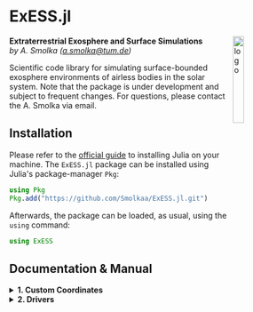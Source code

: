 # ExESS.jl

<img src='res/exess_logo.svg' alt="logo" align="right" width = "20%" height="20%">

**Extraterrestrial Exosphere and Surface Simulations** 
</br>
_by A. Smolka ([a.smolka@tum.de](mailto:a.smolka@tum.de))_

Scientific code library for simulating surface-bounded exosphere environments of airless 
bodies in the solar system. Note that the package is under development and subject to 
frequent changes. For questions, please contact the A. Smolka via email.



## Installation

Please refer to the [official guide](https://julialang.org/downloads/platform/) to 
installing Julia on your machine. The `ExESS.jl` package can be installed using Julia's 
package-manager `Pkg`:
```julia
using Pkg
Pkg.add("https://github.com/Smolkaa/ExESS.jl.git")
```
Afterwards, the package can be loaded, as usual, using the `using` command:
```julia
using ExESS
```

## Documentation & Manual

<details>

<summary><b>1. Custom Coordinates</b></summary>

The `ExESS.jl` package provides a set of custom types and functions to work with different types of coordinates. While the library can also be used with Julia types like `Tuple`, the custom types provide a more streamlined way to work with coordinates, and, more importantly, coordinate transformation.

The custom coordinates can be divided into different groups, namely position and velocity types, cartesian and spherical coordinates, and global and local coordinates:

```
ExESS
└─ AbstractCoordinates
    ├─ AbstractPosition
    │  ├─ GlobalCartesianPosition{T<:AbstractFloat}
    │  ├─ LocalCartesianPosition{T<:AbstractFloat}
    │  └─ GlobalSphericalPosition{T<:AbstractFloat}
    │
    └─ AbstractVelocity
       ├─ GlobalCartesianVelocity{T<:AbstractFloat}
       ├─ LocalCartesianVelocity{T<:AbstractFloat}
       └─ GlobalSphericalVelocity{T<:AbstractFloat}
```

Global coordinate systems in this instance have their origin in the center of the respective
central body of the exosphere, for example, the Moon. While the orientation of the coordinate
axes is not generally fixed for all applications, the library assumes that for cartesian
systems, the global x-axis is pointing towards the subsolar point and, thus, the Sun. This 
means, for instance, that for a [`GlobalCartesianPosition`](@ref) the subsolar point on the
Moon is
```julia
gcp_subsol = GlobalCartesianPosition(LUNAR_RADIUS, 0, 0) # subsolar point
```
The global z-axis is pointing towards positive longitude and the global y-axis is pointing 
towards positive latitude, completing the regular three-dimensional system. A spherical
global system is based on the same principle, where the global angular arguments are zero
at the subsolar points, resulting in
```julia
gsp_subsol = GlobalSphericalPosition(LUNAR_RADIUS, 0, 0) # subsolar point
```
The global azimuth angle is rotating around the positive longitude, and the global zenith 
angle is rotating with the positive latitude. In terms of global velocities, their coordinate 
systems are identical to the ones described above. The subsolar reference frame, including
the main axes from the global cartesian system, is shown in the figure below:

![global_cartesian_subsolar_cs.png](img/global_cartesian_subsolar_cs.png)

Local coordinate systems have, as their name suggests, their origin at a specific point in
three-dimensional space. From this origin, the local cartesian system can be constructed as
follows. The x-axis is pointing towards positive longitude (usually east), the y-axis is
pointing towards positive latitude (usually north), and the z-axis is extending the line 
from the local origin to the center of the central body. Thus, at the subsolar point, the
following two velocities would be identical:
```julia
lcv_subsol = LocalCartesianVelocity(0, 0, 100) # local velocity
gcv_subsol = GlobalCartesianVelocity(100, 0, 0) # global velocity
```

Please note that these custom coordinates can be used differently depending on the application, 
though all the integrated functionality of this library assumes, where
necessary, the coordinate system as described above.

---

</details>



<details>

<summary><b>2. Drivers</b></summary>

<details>

<summary><b>2.1 Maxwellian Velocity Distributions</b></summary>

With temperature being one of the main drivers of exospheres, Maxwellian distributions 
are a common way to describe velocity and energy distributions for thermal processes. The
`ExESS.jl` package provides both Maxwell-Boltzmann distribution as well as flux-weighted 
Maxwell-Boltzmann distributions for azimuth, elevation, speed, and velocity.

## Creating a Maxwellian Distribution

All Maxwellian distributions are created based on two parameters: the temperature `T` and 
the mass `m` of the particles. The temperature is given in Kelvin, and the mass is given in
kilograms. 

!!! note
    To convert particle masses from amu to kg, the utility function [`amu2kg`](@ref) can be
    used.

Here are some examples of the creation of Maxwellian distributions:

```julia
# Maxwell-Boltzmann Azimuth distribution @300K for a 4amu particle (He)
MBAzimuthDistribution(300, amu2kg(4))

# Maxwell-Boltzmann Flux Elevation distribution @250K for a 17amu particle (OH)
MBFluxElevationDistribution(250, amu2kg(17))

# Maxwell-Boltzmann Speed distribution @200K for a 2amu particle (H2)
MBSpeedDistribution(200, amu2kg(2))

# Maxwell-Boltzmann Velocity distribution @400K for a 18amu particle (H2O)
MBFluxVelocityDistribution(400, amu2kg(18))
```

## Sampling a distribution

Every distribution can be sampled using the `rand` function from Julia's `Base` module.

!!! note
    Note that it is generally recommended to create the distribution inside of the `rand` 
    call due to performance reasons.

```@repl exess
rand(MBAzimuthDistribution(300, amu2kg(4)))
rand(MBFluxElevationDistribution(250, amu2kg(17)))
rand(MBSpeedDistribution(200, amu2kg(2)))
rand(MBFluxVelocityDistribution(400, amu2kg(18)))
```

Please note that the velocity samples are returned in a local cartesian coordinate system.
For more information on the respective coordinate systems, see the 
[coordinates documentation](../base/coordinates.md). The `rand` call can also take a `Type` 
argument as its first parameter which automatically converts the sample into the desired 
type. Here, we could, for example, directly use the correct coordinate type 
[`LocalCartesianVelocity`](@ref) to get the samples in the correct coordinate system:

```@repl exess
rand(LocalCartesianVelocity, MBFluxVelocityDistribution(400, amu2kg(18)))
```

!!! note
    Note that passing a different velocity type will result in an error, providing an 
    additional safety net for the user:

    ```@repl exess
    rand(GlobalCartesianVelocity, MBFluxVelocityDistribution(400, amu2kg(18)))
    ```

</details>

---

</details>

